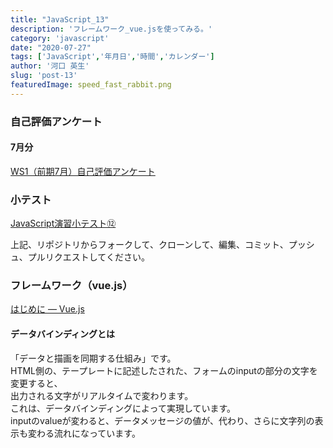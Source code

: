 ```yaml
---
title: "JavaScript_13"
description: 'フレームワーク_vue.jsを使ってみる。'
category: 'javascript'
date: "2020-07-27"
tags: ['JavaScript','年月日','時間','カレンダー']
author: '河口 英生'
slug: 'post-13'
featuredImage: speed_fast_rabbit.png
---
```


<div class="post-section">
<h3 class="title is-5" >自己評価アンケート</h3>
<h4 class="title is-6" >7月分</h4>

[WS1（前期7月）自己評価アンケート](https://forms.gle/RzebLuNXgS5xcAkt5)
</div>

<div class="post-section">
<h3 class="title is-5" >小テスト</h3>

[JavaScript演習小テスト⑫]()

上記、リポジトリからフォークして、クローンして、編集、コミット、プッシュ、プルリクエストしてください。
</div>


<div class="post-section">
<h3 class="title is-5">フレームワーク（vue.js）</h3>

[はじめに — Vue.js](https://jp.vuejs.org/v2/guide/index.html)

<h4 class="title is-6">データバインディングとは</h4>

「データと描画を同期する仕組み」です。  
HTML側の、テープレートに記述したされた、フォームのinputの部分の文字を変更すると、  
出力される文字がリアルタイムで変わります。  
これは、データバインディングによって実現しています。  
inputのvalueが変わると、データメッセージの値が、代わり、さらに文字列の表示も変わる流れになっています。
</div>
